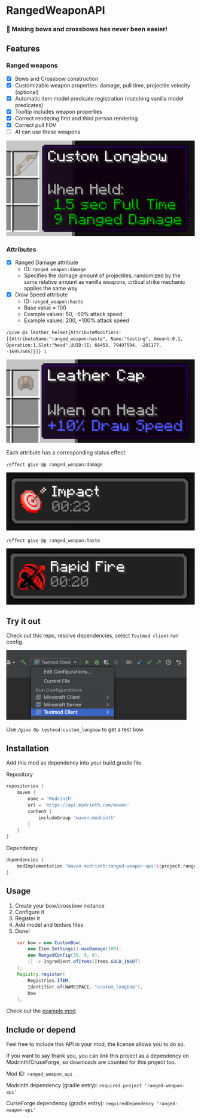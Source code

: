 # RangedWeaponAPI

### 🏹 Making bows and crossbows has never been easier!

## Features

### Ranged weapons
- [x] Bows and Crossbow construction
- [x] Customizable weapon properties: damage, pull time, projectile velocity (optional)
- [x] Automatic item model predicate registration (matching vanilla model predicates)
- [x] Tooltip includes weapon properties
- [x] Correct rendering first and third person rendering
- [x] Correct pull FOV
- [ ] AI can use these weapons

![Example](.github/custom_longbow.png)

### Attributes

- [x] Ranged Damage attribute
  - ID: `ranged_weapon:damage`
  - Specifies the damage amount of projectiles, randomized by the same relative amount as vanilla weapons, critical strike mechanic applies the same way
- [x] Draw Speed attribute 
  - ID: `ranged_weapon:haste`
  - Base value = 100
  - Example values: 50, -50% attack speed 
  - Example values: 200, +100% attack speed

`/give @s leather_helmet{AttributeModifiers:[{AttributeName:"ranged_weapon:haste", Name:"testing", Amount:0.1, Operation:1,Slot:"head",UUID:[I; 66453, 79497594, -201177, -16957605]}]} 1`

![attribute_haste.png](.github/attribute_haste.png)

Each attribute has a corresponding status effect.

`/effect give @p ranged_weapon:damage`

![status_effect_damage.png](.github/status_effect_damage.png)

`/effect give @p ranged_weapon:haste`

![status_effect_haste.png](.github/status_effect_haste.png)

## Try it out

Check out this repo, resolve dependencies, select `Testmod client` run config.

![Run config](.github/testmod_config.png)

Use `/give @p testmod:custom_longbow` to get a test bow.

## Installation

Add this mod as dependency into your build.gradle file.

Repository
```groovy
repositories {
    maven {
        name = 'Modrinth'
        url = 'https://api.modrinth.com/maven'
        content {
            includeGroup 'maven.modrinth'
        }
    }
}
```

Dependency
```groovy
dependencies {
    modImplementation "maven.modrinth:ranged-weapon-api:${project.ranged_weapon_api_version}"
}
```

## Usage

1. Create your bow/crossbow instance
2. Configure it
3. Register it
4. Add model and texture files
5. Done!

```java
    var bow = new CustomBow(
        new Item.Settings().maxDamage(300),
        new RangedConfig(30, 9, 0),
        () -> Ingredient.ofItems(Items.GOLD_INGOT)
    );
    Registry.register(
        Registries.ITEM,
        Identifier.of(NAMESPACE, "custom_longbow"), 
        bow
    );
```

Check out the [example mod](src/testmod/java/net/testmod/TestMod.java).

## Include or depend

Feel free to include this API in your mod, the license allows you to do so.

If you want to say thank you, you can link this project as a dependency on Modrinth/CruseForge, so downloads are counted for this project too.

Mod ID: `ranged_weapon_api`

Modrinth dependency (gradle entry): `required.project 'ranged-weapon-api'`

CurseForge dependency (gradle entry): `requiredDependency 'ranged-weapon-api'`
